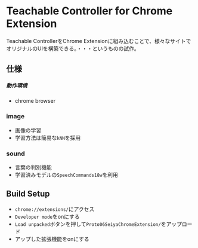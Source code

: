 # Teachable Controller for Chrome Extension

Teachable ControllerをChrome Extensionに組み込むことで、様々なサイトでオリジナルのUIを構築できる。・・・というものの試作。

## 仕様

##### 動作環境

- chrome browser

### image
- 画像の学習
- 学習方法は簡易な`kNN`を採用

### sound
- 言葉の判別機能
- 学習済みモデルの`SpeechCommands18w`を利用

## Build Setup
- `chrome://extensions/`にアクセス
- `Developer mode`をonにする
- `Load unpacked`ボタンを押して`Proto06SeiyaChromeExtension/`をアップロード
- アップした拡張機能をonにする
